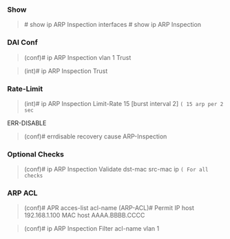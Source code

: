 ### Show

>\# show ip ARP Inspection interfaces
>\# show ip ARP Inspection

### DAI Conf

>(conf)# ip ARP Inspection vlan 1 Trust

>(int)# ip ARP Inspection Trust

### Rate-Limit

>(int)# ip ARP Inspection Limit-Rate 15 [burst interval 2] `( 15 arp per 2 sec`

ERR-DISABLE
>(conf)# errdisable recovery cause ARP-Inspection

### Optional Checks

>(conf)# ip ARP Inspection Validate dst-mac src-mac ip `( For all checks`

### ARP ACL

>(conf)# APR acces-list acl-name
>(ARP-ACL)# Permit IP host 192.168.1.100 MAC host AAAA.BBBB.CCCC

>(conf)# ip ARP Inspection Filter acl-name vlan 1